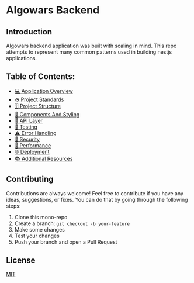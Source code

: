 # Algowars Backend

## Introduction
Algowars backend application was built with scaling in mind. This repo attempts to represent many common patterns used in building nestjs applications.

## Table of Contents:

- [💻 Application Overview](docs/application-overview.md)
- [⚙️ Project Standards](docs/project-standards.md)
- [🗄️ Project Structure](docs/project-structure.md)
- [🧱 Components And Styling](docs/components-and-styling.md)
- [📡 API Layer](docs/api-layer.md)
- [🧪 Testing](docs/testing.md)
- [⚠️ Error Handling](docs/error-handling.md)
- [🔐 Security](docs/security.md)
- [🚄 Performance](docs/performance.md)
- [🌐 Deployment](docs/deployment.md)
- [📚 Additional Resources](docs/additional-resources.md)

## Contributing

Contributions are always welcome! Feel free to contribute if you have any ideas, suggestions, or fixes. You can do that by going through the following steps:

1. Clone this mono-repo
2. Create a branch: `git checkout -b your-feature`
3. Make some changes
4. Test your changes
5. Push your branch and open a Pull Request

## License
[MIT](/LICENSE)
